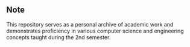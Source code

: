 ## Note

This repository serves as a personal archive of academic work and demonstrates proficiency in various computer science and engineering concepts taught during the 2nd semester.
